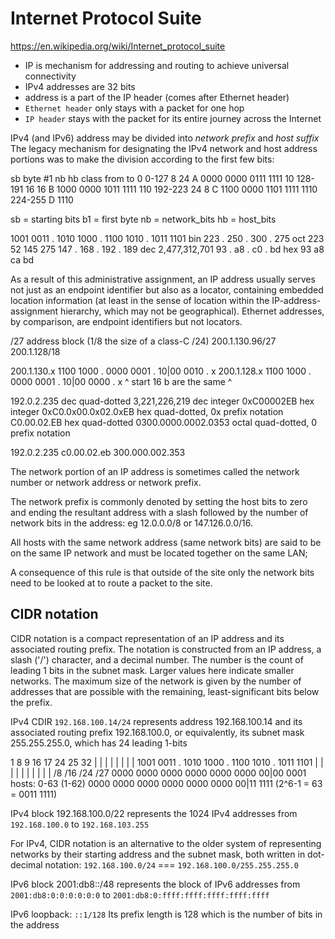 # Internet Protocol Suite

https://en.wikipedia.org/wiki/Internet_protocol_suite

- IP is mechanism for addressing and routing to achieve universal connectivity
- IPv4 addresses are 32 bits
- address is a part of the IP header (comes after Ethernet header)
- `Ethernet header` only stays with a packet for one hop
- `IP header` stays with the packet for its entire journey across the Internet

IPv4 (and IPv6) address may be divided into *network prefix* and *host suffix*
The legacy mechanism for designating the IPv4 network and host address portions was to make the division according to the first few bits:


sb   byte #1  nb  hb class    from         to
0      0-127   8  24   A    0000 0000   0111 1111
10   128-191  16  16   B    1000 0000   1011 1111
110  192-223  24   8   C    1100 0000   1101 1111
1110 224-255           D    1110 

sb = starting bits
b1 = first byte
nb = network_bits
hb = host_bits


1001 0011 . 1010 1000 . 1100 1010 . 1011 1101   bin
   223    .    250    .    300    .    275      oct  223 52 145 275
   147    .    168    .    192    .    189      dec   2,477,312,701
    93    .     a8    .     c0    .     bd      hex   93 a8 ca bd



As a result of this administrative assignment, an IP address usually serves not just as an endpoint identifier but also as a locator, containing embedded location information (at least in the sense of location within the IP-address-assignment hierarchy, which may not be geographical). Ethernet addresses, by comparison, are endpoint identifiers but not locators.

/27 address block (1/8 the size of a class-C /24)
200.1.130.96/27
200.1.128/18

200.1.130.x  1100 1000 . 0000 0001 . 10|00 0010 . x
200.1.128.x  1100 1000 . 0000 0001 . 10|00 0000 . x
             ^ start 16 b are the same ^

192.0.2.235             dec quad-dotted
3,221,226,219           dec integer
0xC00002EB              hex integer
0xC0.0x00.0x02.0xEB     hex quad-dotted, 0x prefix notation
C0.00.02.EB             hex quad-dotted
0300.0000.0002.0353     octal quad-dotted, 0 prefix notation


192.0.2.235
 c0.00.02.eb
300.000.002.353



The network portion of an IP address is sometimes called the network number or network address or network prefix.

The network prefix is commonly denoted by setting the host bits to zero and ending the resultant address with a slash followed by the number of network bits in the address: eg 12.0.0.0/8 or 147.126.0.0/16.

All hosts with the same network address (same network bits) are said to be on the same IP network and must be located together on the same LAN;

A consequence of this rule is that outside of the site only the network bits need to be looked at to route a packet to the site.

## CIDR notation

CIDR notation is a compact representation of an IP address and its associated routing prefix. The notation is constructed from an IP address, a slash ('/') character, and a decimal number. The number is the count of leading 1 bits in the subnet mask. Larger values here indicate smaller networks. The maximum size of the network is given by the number of addresses that are possible with the remaining, least-significant bits below the prefix.

IPv4 CDIR `192.168.100.14/24` represents address 192.168.100.14 
and its associated routing prefix 192.168.100.0, or equivalently, 
its subnet mask 255.255.255.0, which has 24 leading 1-bits

1       8   9       16  17      24  25      32
|       |   |       |   |       |   |       |
1001 0011 . 1010 1000 . 1100 1010 . 1011 1101
|       |   |       |   |       |   | |     |
|       /8          /16         /24   /27
0000 0000   0000 0000   0000 0000   00|00 0001  hosts: 0-63 (1-62)
0000 0000   0000 0000   0000 0000   00|11 1111 (2^6-1 = 63 = 0011 1111)

IPv4 block 192.168.100.0/22 represents the 1024 IPv4 addresses 
from `192.168.100.0` to `192.168.103.255`

For IPv4, CIDR notation is an alternative to the older system of representing networks by their starting address and the subnet mask, both written in dot-decimal notation:
`192.168.100.0/24` === `192.168.100.0/255.255.255.0`


IPv6 block 2001:db8::/48 represents the block of IPv6 addresses 
from `2001:db8:0:0:0:0:0:0` to `2001:db8:0:ffff:ffff:ffff:ffff:ffff`

IPv6 loopback: `::1/128`
Its prefix length is 128 which is the number of bits in the address

